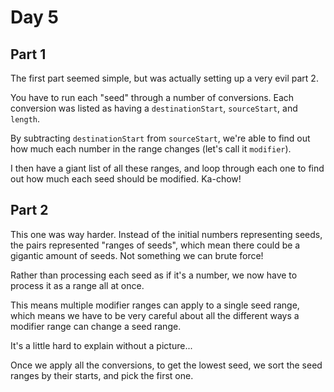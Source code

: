 # Day 5

## Part 1

The first part seemed simple, but was actually setting up a very evil part 2.

You have to run each "seed" through a number of conversions.
Each conversion was listed as having a `destinationStart`, `sourceStart`, and `length`.

By subtracting `destinationStart` from `sourceStart`, we're able to find out how much each number in the range changes (let's call it `modifier`).

I then have a giant list of all these ranges, and loop through each one to find out how much each seed should be modified. Ka-chow!

## Part 2

This one was way harder. Instead of the initial numbers representing seeds, the pairs represented "ranges of seeds", which mean there could be a gigantic amount of seeds. Not something we can brute force!

Rather than processing each seed as if it's a number, we now have to process it as a range all at once.

This means multiple modifier ranges can apply to a single seed range, which means we have to be very careful about all the different ways a modifier range can change a seed range.

It's a little hard to explain without a picture...

Once we apply all the conversions, to get the lowest seed, we sort the seed ranges by their starts, and pick the first one.
